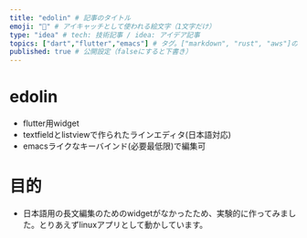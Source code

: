 ```yaml
---
title: "edolin" # 記事のタイトル
emoji: "🧸" # アイキャッチとして使われる絵文字（1文字だけ）
type: "idea" # tech: 技術記事 / idea: アイデア記事
topics: ["dart","flutter","emacs"] # タグ。["markdown", "rust", "aws"]のように指定する
published: true # 公開設定（falseにすると下書き）
---
```


# edolin
* flutter用widget
* textfieldとlistviewで作られたラインエディタ(日本語対応)
* emacsライクなキーバインド(必要最低限)で編集可

# 目的
* 日本語用の長文編集のためのwidgetがなかったため、実験的に作ってみました。とりあえずlinuxアプリとして動かしています。
